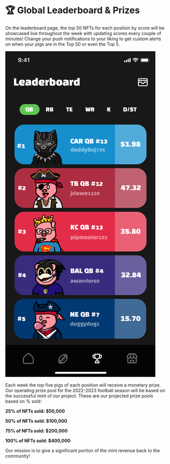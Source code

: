 # 🏆 Global Leaderboard & Prizes

On the leaderboard page, the top 50 NFTs for each position by score will be showcased live throughout the week with updating scores every couple of minutes! Change your push notifications to your liking to get custom alerts on when your pigs are in the Top 50 or even the Top 5.

![](<../.gitbook/assets/image (10).png>)

Each week the top five pigs of each position will receive a monetary prize. Our operating prize pool for the 2022-2023 football season will be based on the successful mint of our project. These are our projected prize pools based on % sold:

**25% of NFTs sold: $50,000**

**50% of NFTs sold: $100,000**

**75% of NFTs sold: $200,000**

**100% of NFTs sold: $400,000**

Our mission is to give a significant portion of the mint revenue back to the community!

